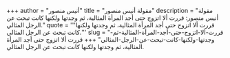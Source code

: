 +++
author = "أنيس منصور"
title = "مقولة أنيس منصور"
description = "مقولة أنيس منصور: قررت ألا اتزوج حتى أجد المرأة المثالية، ثم وجدتها ولكنها كانت تبحث عن الرجل المثالي."
quote = '''قررت ألا اتزوج حتى أجد المرأة المثالية، ثم وجدتها ولكنها كانت تبحث عن الرجل المثالي.'''
slug = "قررت-ألا-اتزوج-حتى-أجد-المرأة-المثالية-ثم-وجدتها-ولكنها-كانت-تبحث-عن-الرجل-المثالي"
+++
قررت ألا اتزوج حتى أجد المرأة المثالية، ثم وجدتها ولكنها كانت تبحث عن الرجل المثالي.
